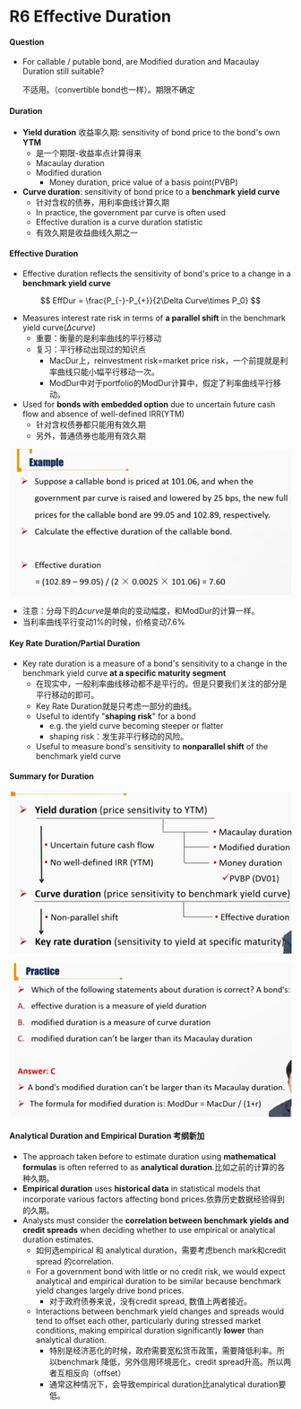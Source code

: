# R6 Effective Duration

#### Question

- For callable / putable bond, are Modified duration and Macaulay Duration still suitable?

  不适用。（convertible bond也一样）。期限不确定

#### Duration

- **Yield duration** 收益率久期: sensitivity of bond price to the bond's own **YTM**
  - 是一个期限-收益率点计算得来
  - Macaulay duration
  - Modified duration
    - Money duration, price value of a basis point(PVBP)
- **Curve duration**: sensitivity of bond price to a **benchmark yield curve**
  - 针对含权的债券，用利率曲线计算久期
  - In practice, the government par curve is often used
  - Effective duration is a curve duration statistic
  - 有效久期是收益曲线久期之一

#### Effective Duration

- Effective duration reflects the sensitivity of bond's price to a change in a **benchmark yield curve**

$$
EffDur = \frac{P_{-}-P_{+}}{2\Delta Curve\times P_0}
$$

- Measures interest rate risk in terms of **a parallel shift** in the benchmark yield curve($\Delta curve$)
  - 重要：衡量的是利率曲线的平行移动
  - 复习：平行移动出现过的知识点
    - MacDur上，reinvestment risk=market price risk，一个前提就是利率曲线只能小幅平行移动一次。
    - ModDur中对于portfolio的ModDur计算中，假定了利率曲线平行移动。
- Used for **bonds with embedded option** due to uncertain future cash flow and absence of well-defined IRR(YTM)
  - 针对含权债券都只能用有效久期
  - 另外，普通债券也能用有效久期

![image-20230618150658611](./image-20230618150658611.png)

- 注意：分母下的$\Delta curve$是单向的变动幅度，和ModDur的计算一样。
- 当利率曲线平行变动1%的时候，价格变动7.6%

#### Key Rate Duration/Partial Duration

- Key rate duration is a measure of a bond's sensitivity to a change in the benchmark yield curve **at a specific maturity segment**
  - 在现实中，一般利率曲线移动都不是平行的。但是只要我们关注的部分是平行移动的即可。
  - Key Rate Duration就是只考虑一部分的曲线。
  - Useful to identify "**shaping risk**" for a bond
    - e.g. the yield curve becoming steeper or flatter
    - shaping risk：发生非平行移动的风险。
  - Useful to measure bond's sensitivity to **nonparallel shift** of the benchmark yield curve

#### Summary for Duration

![image-20230618152344621](./image-20230618152344621.png)

![image-20230618152606495](./image-20230618152606495.png)

#### Analytical Duration and Empirical Duration 考纲新加

- The approach taken before to estimate duration using **mathematical formulas** is often referred to as **analytical duration**.比如之前的计算的各种久期。
- **Empirical duration** uses **historical data** in statistical models that incorporate various factors affecting bond prices.依靠历史数据经验得到的久期。
- Analysts must consider the **correlation between benchmark yields and credit spreads** when deciding whether to use empirical or analytical duration estimates.
  - 如何选empirical 和 analytical duration，需要考虑bench mark和credit spread 的correlation. 
  - For a government bond with little or no credit risk, we would expect analytical and empirical duration to be similar because benchmark yield changes largely drive bond prices. 
    - 对于政府债券来说，没有credit spread, 数值上两者接近。
  - Interactions between benchmark yield changes and spreads would tend to offset each other, particularly during stressed market conditions, making empirical duration significantly **lower** than analytical duration.
    - 特别是经济恶化的时候，政府需要宽松货币政策，需要降低利率。所以benchmark 降低，另外信用环境恶化，credit spread升高。所以两者互相反向（offset）
    - 通常这种情况下，会导致empirical duration比analytical duration要低。





























